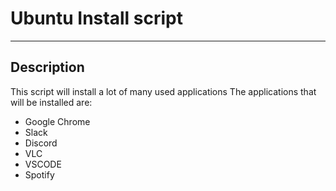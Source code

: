 # Ubuntu Install script
-----

## Description
This script will install a lot of many used applications
The applications that will be installed are: 

* Google Chrome
* Slack
* Discord
* VLC
* VSCODE
* Spotify

